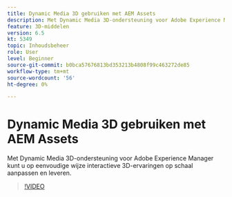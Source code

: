 ```yaml
---
title: Dynamic Media 3D gebruiken met AEM Assets
description: Met Dynamic Media 3D-ondersteuning voor Adobe Experience Manager kunt u op eenvoudige wijze interactieve 3D-ervaringen op schaal aanpassen en aanbieden
feature: 3D-middelen
version: 6.5
kt: 5349
topic: Inhoudsbeheer
role: User
level: Beginner
source-git-commit: b0bca57676813bd353213b4808f99c463272de85
workflow-type: tm+mt
source-wordcount: '56'
ht-degree: 0%

---
```



# Dynamic Media 3D gebruiken met AEM Assets

Met Dynamic Media 3D-ondersteuning voor Adobe Experience Manager kunt u op eenvoudige wijze interactieve 3D-ervaringen op schaal aanpassen en leveren.

>[!VIDEO](https://video.tv.adobe.com/v/35156/?quality=12&learn=on)
